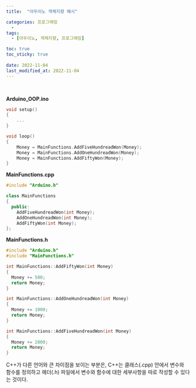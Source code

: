 ```yaml
---
title:  "아두이노 객체지향 예시"

categories: 프로그래밍
  - 
tags:
  - [아두이노, 객체지향, 프로그래밍]

toc: true
toc_sticky: true
 
date: 2022-11-04
last_modified_at: 2022-11-04
---
```


<br/>

<b>Arduino_OOP.ino</b>

```cpp
void setup()
{
    ...
}

void loop()
{
    Money = MainFunctions.AddFiveHundreadWon(Money);
    Money = MainFunctions.AddOneHundreadWon(Money);
    Money = MainFunctions.AddFiftyWon(Money);
}
```


<b>MainFunctions.cpp</b>

```cpp
#include "Arduino.h"

class MainFunctions
{
  public:
    AddFiveHundreadWon(int Money);
    AddOneHundreadWon(int Money);
    AddFiftyWon(int Money);
};
```

<b>MainFunctions.h</b>

```cpp
#include "Arduino.h"
#include "MainFunctions.h"

int MainFunctions::AddFiftyWon(int Money)
{
  Money += 500;
  return Money;
}

int MainFunctions::AddOneHundreadWon(int Money)
{
  Money += 1000;
  return Money;
}

int MainFunctions::AddFiveHundreadWon(int Money)
{
  Money += 2000;
  return Money;
}
```

C++가 다른 언어와 큰 차이점을 보이는 부분은, C++는 클래스(.cpp) 안에서 변수와 함수를 정의하고 헤더(.h) 파일에서 변수와 함수에 대한 세부사항을 따로 작성할 수 있다는 것이다.  